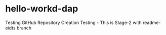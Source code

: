 # hello-workd-dap
Testing GitHub Repository Creation
Testing - This is Stage-2 with readme-eidts branch
